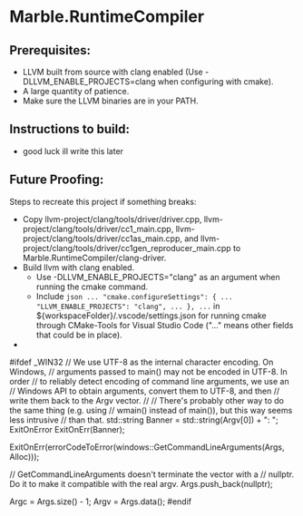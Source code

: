 # Marble.RuntimeCompiler
## Prerequisites:
 - LLVM built from source with clang enabled (Use -DLLVM_ENABLE_PROJECTS=clang when configuring with cmake).
 - A large quantity of patience.
 - Make sure the LLVM binaries are in your PATH.
## Instructions to build:
 - good luck ill write this later
## Future Proofing:
Steps to recreate this project if something breaks:
 - Copy llvm-project/clang/tools/driver/driver.cpp, llvm-project/clang/tools/driver/cc1_main.cpp, llvm-project/clang/tools/driver/cc1as_main.cpp, and llvm-project/clang/tools/driver/cc1gen_reproducer_main.cpp to Marble.RuntimeCompiler/clang-driver.
 - Build llvm with clang enabled.
   - Use -DLLVM_ENABLE_PROJECTS="clang" as an argument when running the cmake command.
   - Include ```json ... "cmake.configureSettings": { ... "LLVM_ENABLE_PROJECTS": "clang", ... }, ...``` in ${workspaceFolder}/.vscode/settings.json for running cmake through CMake-Tools for Visual Studio Code ("..." means other fields that could be in place).
 - 


#ifdef _WIN32
  // We use UTF-8 as the internal character encoding. On Windows,
  // arguments passed to main() may not be encoded in UTF-8. In order
  // to reliably detect encoding of command line arguments, we use an
  // Windows API to obtain arguments, convert them to UTF-8, and then
  // write them back to the Argv vector.
  //
  // There's probably other way to do the same thing (e.g. using
  // wmain() instead of main()), but this way seems less intrusive
  // than that.
  std::string Banner = std::string(Argv[0]) + ": ";
  ExitOnError ExitOnErr(Banner);

  ExitOnErr(errorCodeToError(windows::GetCommandLineArguments(Args, Alloc)));

  // GetCommandLineArguments doesn't terminate the vector with a
  // nullptr.  Do it to make it compatible with the real argv.
  Args.push_back(nullptr);

  Argc = Args.size() - 1;
  Argv = Args.data();
#endif

